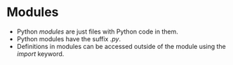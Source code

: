 # Modules
* Python *modules* are just files with Python code in them. 
* Python modules have the suffix *.py*. 
* Definitions in modules can be accessed outside of the module using the *import* keyword. 

